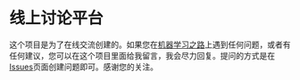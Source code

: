 # 线上讨论平台
这个项目是为了在线交流创建的。如果您在[机器学习之路](www.way2ml.com)上遇到任何问题，或者有任何建议，您可以在这个项目里面给我留言，我会尽力回复。提问的方式是在 [Issues](https://github.com/way2ml/forum/issues)页面创建问题即可。感谢您的关注。

